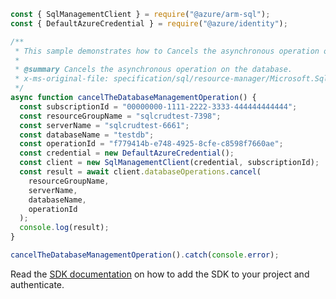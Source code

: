 ```javascript
const { SqlManagementClient } = require("@azure/arm-sql");
const { DefaultAzureCredential } = require("@azure/identity");

/**
 * This sample demonstrates how to Cancels the asynchronous operation on the database.
 *
 * @summary Cancels the asynchronous operation on the database.
 * x-ms-original-file: specification/sql/resource-manager/Microsoft.Sql/preview/2021-02-01-preview/examples/CancelDatabaseOperation.json
 */
async function cancelTheDatabaseManagementOperation() {
  const subscriptionId = "00000000-1111-2222-3333-444444444444";
  const resourceGroupName = "sqlcrudtest-7398";
  const serverName = "sqlcrudtest-6661";
  const databaseName = "testdb";
  const operationId = "f779414b-e748-4925-8cfe-c8598f7660ae";
  const credential = new DefaultAzureCredential();
  const client = new SqlManagementClient(credential, subscriptionId);
  const result = await client.databaseOperations.cancel(
    resourceGroupName,
    serverName,
    databaseName,
    operationId
  );
  console.log(result);
}

cancelTheDatabaseManagementOperation().catch(console.error);
```

Read the [SDK documentation](https://github.com/Azure/azure-sdk-for-js/blob/%40azure%2Farm-sql_9.0.1/sdk/sql/arm-sql/README.md) on how to add the SDK to your project and authenticate.
